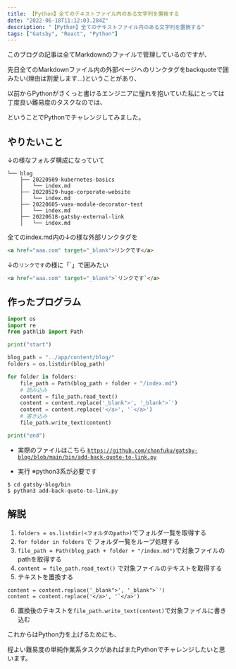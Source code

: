 ```yaml
---
title: 【Python】全てのテキストファイル内のある文字列を置換する
date: "2022-06-18T11:12:03.284Z"
description: "【Python】全てのテキストファイル内のある文字列を置換する"
tags: ["Gatsby", "React", "Python"]
---
```


このブログの記事は全てMarkdownのファイルで管理しているのですが、

先日全てのMarkdownファイル内の外部ページへのリンクタグをbackquoteで囲みたい(理由は割愛します...)ということがあり、

以前からPythonがさくっと書けるエンジニアに憧れを抱いていた私にとっては丁度良い難易度のタスクなのでは、

ということでPythonでチャレンジしてみました。

## やりたいこと

↓の様なフォルダ構成になっていて

```
└── blog
    ├── 20220509-kubernetes-basics
    │   └── index.md
    ├── 20220529-hugo-corporate-website
    │   └── index.md
    ├── 20220605-vuex-module-decorator-test
    │   └── index.md
    ├── 20220618-gatsby-external-link
    │   └── index.md

```

全てのindex.md内の↓の様な外部リンクタグを

```html
<a href="aaa.com" target="_blank">リンクです</a>
```

↓の`リンクです`の様に「`」で囲みたい
```html
<a href="aaa.com" target="_blank">`リンクです`</a>
```

## 作ったプログラム

```python
import os
import re
from pathlib import Path

print("start")

blog_path = "../app/content/blog/"
folders = os.listdir(blog_path)

for folder in folders:
    file_path = Path(blog_path + folder + "/index.md")
    # 読み込み
    content = file_path.read_text()
    content = content.replace('_blank">', '_blank">`')
    content = content.replace('</a>', '`</a>')
    # 書き込み
    file_path.write_text(content)

print("end")
```

* 実際のファイルはこちら
<a href="https://github.com/chanfuku/gatsby-blog/blob/main/bin/add-back-quote-to-link.py" target="_blank">`https://github.com/chanfuku/gatsby-blog/blob/main/bin/add-back-quote-to-link.py`</a>

* 実行 ※python3系が必要です
```
$ cd gatsby-blog/bin
$ python3 add-back-quote-to-link.py
```

## 解説

1. `folders = os.listdir(<フォルダのpath>)`でフォルダ一覧を取得する
1. `for folder in folders` で フォルダ一覧をループ処理する
1. `file_path = Path(blog_path + folder + "/index.md")`で対象ファイルのpathを取得する
1. `content = file_path.read_text()` で対象ファイルのテキストを取得する 
1. テキストを置換する
```
content = content.replace('_blank">', '_blank">`')
content = content.replace('</a>', '`</a>')
```
6. 置換後のテキストを`file_path.write_text(content)`で対象ファイルに書き込む

これからはPython力を上げるためにも、

程よい難易度の単純作業系タスクがあればまたPythonでチャレンジしたいと思います。
